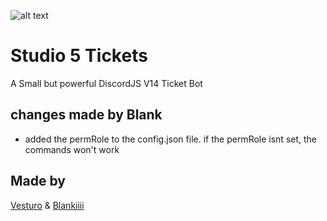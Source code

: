 ![alt text](https://img.shields.io/badge/DiscordJS-V14-green)

# Studio 5 Tickets
A Small but powerful DiscordJS V14 Ticket Bot

## changes made by Blank
- added the permRole to the config.json file. if the permRole isnt set, the commands won't work

## Made by
[Vesturo](https://github.com/vesturo) &
[Blankiiii](https://github.com/Blankiiii)



